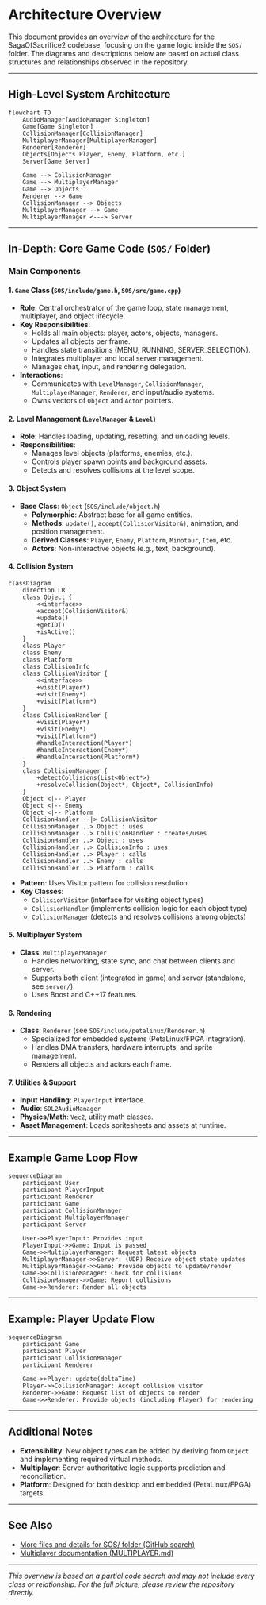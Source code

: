 # Architecture Overview

This document provides an overview of the architecture for the SagaOfSacrifice2 codebase, focusing on the game logic inside the `SOS/` folder. The diagrams and descriptions below are based on actual class structures and relationships observed in the repository.  

---

## High-Level System Architecture

```mermaid
flowchart TD
    AudioManager[AudioManager Singleton]
    Game[Game Singleton]
    CollisionManager[CollisionManager]
    MultiplayerManager[MultiplayerManager]
    Renderer[Renderer]
    Objects[Objects Player, Enemy, Platform, etc.]
    Server[Game Server]

    Game --> CollisionManager
    Game --> MultiplayerManager
    Game --> Objects
    Renderer --> Game
    CollisionManager --> Objects
    MultiplayerManager --> Game
    MultiplayerManager <---> Server
```

---

## In-Depth: Core Game Code (`SOS/` Folder)

### Main Components

#### 1. `Game` Class (`SOS/include/game.h`, `SOS/src/game.cpp`)
- **Role**: Central orchestrator of the game loop, state management, multiplayer, and object lifecycle.
- **Key Responsibilities**:
  - Holds all main objects: player, actors, objects, managers.
  - Updates all objects per frame.
  - Handles state transitions (MENU, RUNNING, SERVER_SELECTION).
  - Integrates multiplayer and local server management.
  - Manages chat, input, and rendering delegation.
- **Interactions**: 
  - Communicates with `LevelManager`, `CollisionManager`, `MultiplayerManager`, `Renderer`, and input/audio systems.
  - Owns vectors of `Object` and `Actor` pointers.

#### 2. Level Management (`LevelManager` & `Level`)
- **Role**: Handles loading, updating, resetting, and unloading levels.
- **Responsibilities**:
  - Manages level objects (platforms, enemies, etc.).
  - Controls player spawn points and background assets.
  - Detects and resolves collisions at the level scope.

#### 3. Object System
- **Base Class**: `Object` (`SOS/include/object.h`)
  - **Polymorphic**: Abstract base for all game entities.
  - **Methods**: `update()`, `accept(CollisionVisitor&)`, animation, and position management.
  - **Derived Classes**: `Player`, `Enemy`, `Platform`, `Minotaur`, `Item`, etc.
  - **Actors**: Non-interactive objects (e.g., text, background).

#### 4. Collision System

```mermaid
classDiagram
    direction LR
    class Object {
        <<interface>>
        +accept(CollisionVisitor&)
        +update()
        +getID()
        +isActive()
    }
    class Player
    class Enemy
    class Platform
    class CollisionInfo
    class CollisionVisitor {
        <<interface>>
        +visit(Player*)
        +visit(Enemy*)
        +visit(Platform*)
    }
    class CollisionHandler {
        +visit(Player*)
        +visit(Enemy*)
        +visit(Platform*)
        #handleInteraction(Player*)
        #handleInteraction(Enemy*)
        #handleInteraction(Platform*)
    }
    class CollisionManager {
        +detectCollisions(List<Object*>)
        +resolveCollision(Object*, Object*, CollisionInfo)
    }
    Object <|-- Player
    Object <|-- Enemy
    Object <|-- Platform
    CollisionHandler --|> CollisionVisitor
    CollisionManager ..> Object : uses
    CollisionManager ..> CollisionHandler : creates/uses
    CollisionHandler ..> Object : uses
    CollisionHandler ..> CollisionInfo : uses
    CollisionHandler ..> Player : calls
    CollisionHandler ..> Enemy : calls
    CollisionHandler ..> Platform : calls
```

- **Pattern**: Uses Visitor pattern for collision resolution.
- **Key Classes**:
  - `CollisionVisitor` (interface for visiting object types)
  - `CollisionHandler` (implements collision logic for each object type)
  - `CollisionManager` (detects and resolves collisions among objects)

#### 5. Multiplayer System

- **Class**: `MultiplayerManager`
  - Handles networking, state sync, and chat between clients and server.
  - Supports both client (integrated in game) and server (standalone, see `server/`).
  - Uses Boost and C++17 features.

#### 6. Rendering

- **Class**: `Renderer` (see `SOS/include/petalinux/Renderer.h`)
  - Specialized for embedded systems (PetaLinux/FPGA integration).
  - Handles DMA transfers, hardware interrupts, and sprite management.
  - Renders all objects and actors each frame.

#### 7. Utilities & Support

- **Input Handling**: `PlayerInput` interface.
- **Audio**: `SDL2AudioManager`
- **Physics/Math**: `Vec2`, utility math classes.
- **Asset Management**: Loads spritesheets and assets at runtime.

---

## Example Game Loop Flow

```mermaid
sequenceDiagram
    participant User
    participant PlayerInput
    participant Renderer
    participant Game
    participant CollisionManager
    participant MultiplayerManager
    participant Server

    User->>PlayerInput: Provides input
    PlayerInput->>Game: Input is passed
    Game->>MultiplayerManager: Request latest objects
    MultiplayerManager->>Server: (UDP) Receive object state updates
    MultiplayerManager->>Game: Provide objects to update/render
    Game->>CollisionManager: Check for collisions
    CollisionManager->>Game: Report collisions
    Game->>Renderer: Render all objects
```

---

## Example: Player Update Flow

```mermaid
sequenceDiagram
    participant Game
    participant Player
    participant CollisionManager
    participant Renderer

    Game->>Player: update(deltaTime)
    Player->>CollisionManager: Accept collision visitor
    Renderer->>Game: Request list of objects to render
    Game->>Renderer: Provide objects (including Player) for rendering
```

---

## Additional Notes

- **Extensibility**: New object types can be added by deriving from `Object` and implementing required virtual methods.
- **Multiplayer**: Server-authoritative logic supports prediction and reconciliation.
- **Platform**: Designed for both desktop and embedded (PetaLinux/FPGA) targets.

---

## See Also

- [More files and details for SOS/ folder (GitHub search)](https://github.com/dinordi/SagaOfSacrifice2/search?q=path%3A%2FSOS%2F)
- [Multiplayer documentation (MULTIPLAYER.md)](https://github.com/dinordi/SagaOfSacrifice2/blob/main/MULTIPLAYER.md)

---
*This overview is based on a partial code search and may not include every class or relationship. For the full picture, please review the repository directly.*
